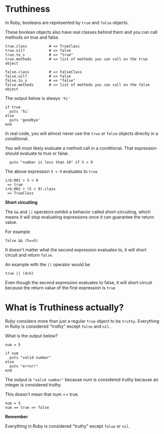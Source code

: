<h1>Truthiness</h1>

In Ruby, booleans are represented by `true` and `false` objects.

These boolean objects also have real classes behind them and you can call methods
on true and false.

```
true.class          # => TrueClass
true.nil?           # => false
true.to_s           # => "true"
true.methods        # => list of methods you can call on the true object

false.class         # => FalseClass
false.nil?          # => false
false.to_s          # => "false"
false.methods       # => list of methods you can call on the false object
```

The output below is always `'hi'`

```
if true
  puts 'hi'
else
  puts 'goodbye'
end
```

In real code, you will almost never use the `true` or `false` objects directly in a conditional.

You will most likely evaluate a method call in a conditional.  That expression should evaluate to true or false.

```
  puts "number is less than 10" if 5 < 9
```

The above expression `5 < 9` evaluates to `true`

```
irb:001 > 5 < 9
 => true
irb:002 > (5 < 9).class
 => TrueClass
```

**Short circuiting** 

The `&&` and `||` operators exhibit a behavior called short-circuiting, which means it will stop evaluating expressions once it can
guarantee the return value.

For example

```
false && (5==5)
```

It doesn't matter what the second expression evaluates to, it will short circuit and return `false`.

An example with the `||` operator would be

```
true || (4>5)
```

Even though the second expression evaluates to false, it will short circuit because the return value of the first expression is `true`

<h1>What is Truthiness actually?</h1> 

Ruby considers more than just a regular `true` object to be `truthy`.  Everything in Ruby is considered "truthy" except `false`
and `nil`.

What is the output below?

```
num = 5

if num
  puts "valid number"
else
  puts "error!"
end
```

The output is `"valid number"` because num is considered truthy because an integer is considered truthy.

This doesn't mean that num == true.

```
num = 5
num == true => false
```

**Remember**

Everything in Ruby is considered "truthy" except `false` or `nil`.

